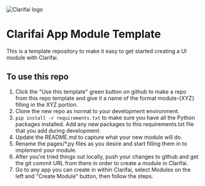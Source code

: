 ![Clarifai logo](https://www.clarifai.com/hs-fs/hubfs/logo/Clarifai/clarifai-740x150.png?width=240)

# Clarifai App Module Template

This is a template repository to make it easy to get started creating a UI module with Clarifai.


## To use this repo

1. Click the "Use this template" green button on github to make a repo from this repo template and give it a name of the format module-{XYZ} filling in the XYZ portion. 
2. Clone the new repo as normal to your development environment.
3. `pip install -r requirements.txt` to make sure you have all the Python packages installed. Add any new packages to this requirements.txt file that you add during development.
4. Update the README.md to capture what your new module will do.
5. Rename the pages/*.py files as you desire and start filling them in to implement your module.
6. After you're tried things out locally, push your changes to github and get the git commit URL from there in order to create a module in Clarifai. 
7. Go to any app you can create in within Clarifai, select Modules on the left and "Create Module" button, then follow the steps.

